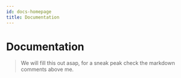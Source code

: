 ```yaml
---
id: docs-homepage
title: Documentation
---
```


# Documentation <!-- omit from toc -->
<!-- SCRATCH: Plan this document out -->
<!-- SCRATCH: Opening paragraph explaining the document and section/directory -->
<!-- SCRATCH: Links to all relevant documentation -->

> We will fill this out asap, for a sneak peak check the markdown comments above me.
